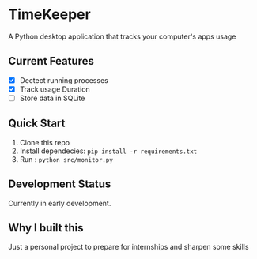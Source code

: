 # TimeKeeper
A Python desktop application that tracks your computer's apps usage

## Current Features
- [x] Dectect running processes
-  [x] Track usage Duration
- [ ] Store data in SQLite

## Quick Start
1. Clone this repo
2. Install dependecies: `pip install -r requirements.txt`
3. Run :  `python src/monitor.py`

## Development Status
Currently in early development.

## Why I built this
Just a personal project to prepare for internships and sharpen some skills
